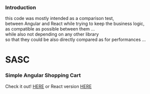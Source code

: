 ### Introduction
this code was mostly intended as a comparison test,  
between Angular and React while trying to keep the business logic,  
as compatible as possible between them ...   
while also not depending on any other library   
so that they could be also directly compared as for performances ...  

# SASC
### Simple Angular Shopping Cart

Check it out! [HERE](https://cloned2k16.github.io/SASC/)
or React version [HERE](https://cloned2k16.github.io/SRSC/)  
